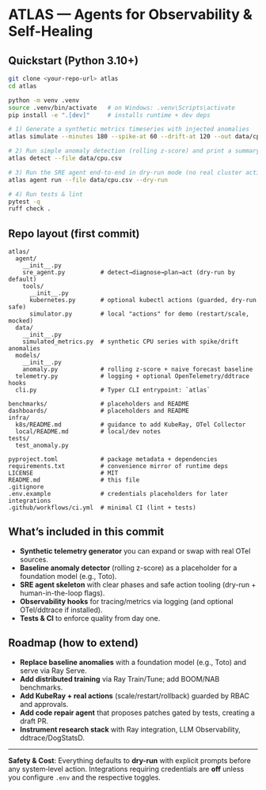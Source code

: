 # ATLAS — Agents for Observability & Self-Healing

## Quickstart (Python 3.10+)

```bash
git clone <your-repo-url> atlas
cd atlas

python -m venv .venv
source .venv/bin/activate   # on Windows: .venv\Scripts\activate
pip install -e ".[dev]"     # installs runtime + dev deps

# 1) Generate a synthetic metrics timeseries with injected anomalies
atlas simulate --minutes 180 --spike-at 60 --drift-at 120 --out data/cpu.csv

# 2) Run simple anomaly detection (rolling z-score) and print a summary
atlas detect --file data/cpu.csv

# 3) Run the SRE agent end-to-end in dry-run mode (no real cluster actions)
atlas agent run --file data/cpu.csv --dry-run

# 4) Run tests & lint
pytest -q
ruff check .
```

## Repo layout (first commit)
```
atlas/
  agent/
    __init__.py
    sre_agent.py          # detect→diagnose→plan→act (dry-run by default)
    tools/
      __init__.py
      kubernetes.py       # optional kubectl actions (guarded, dry-run safe)
      simulator.py        # local "actions" for demo (restart/scale, mocked)
  data/
    __init__.py
    simulated_metrics.py  # synthetic CPU series with spike/drift anomalies
  models/
    __init__.py
    anomaly.py            # rolling z-score + naive forecast baseline
  telemetry.py            # logging + optional OpenTelemetry/ddtrace hooks
  cli.py                  # Typer CLI entrypoint: `atlas`

benchmarks/               # placeholders and README
dashboards/               # placeholders and README
infra/
  k8s/README.md           # guidance to add KubeRay, OTel Collector
  local/README.md         # local/dev notes
tests/
  test_anomaly.py

pyproject.toml            # package metadata + dependencies
requirements.txt          # convenience mirror of runtime deps
LICENSE                   # MIT
README.md                 # this file
.gitignore
.env.example              # credentials placeholders for later integrations
.github/workflows/ci.yml  # minimal CI (lint + tests)
```

## What’s included in this commit

- **Synthetic telemetry generator** you can expand or swap with real OTel sources.
- **Baseline anomaly detector** (rolling z-score) as a placeholder for a foundation model (e.g., Toto).
- **SRE agent skeleton** with clear phases and safe action tooling (dry-run + human-in-the-loop flags).
- **Observability hooks** for tracing/metrics via logging (and optional OTel/ddtrace if installed).
- **Tests & CI** to enforce quality from day one.

## Roadmap (how to extend)
- **Replace baseline anomalies** with a foundation model (e.g., Toto) and serve via Ray Serve.
- **Add distributed training** via Ray Train/Tune; add BOOM/NAB benchmarks.
- **Add KubeRay + real actions** (scale/restart/rollback) guarded by RBAC and approvals.
- **Add code repair agent** that proposes patches gated by tests, creating a draft PR.
- **Instrument research stack** with Ray integration, LLM Observability, ddtrace/DogStatsD.

---

**Safety & Cost**: Everything defaults to **dry-run** with explicit prompts before any system‑level action.
Integrations requiring credentials are **off** unless you configure `.env` and the respective toggles.



